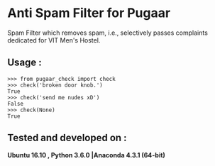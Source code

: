 # Anti Spam Filter for Pugaar

Spam Filter which removes spam, i.e., selectively passes complaints dedicated for VIT Men's Hostel.

## Usage :

```python3
>>> from pugaar_check import check
>>> check('broken door knob.')
True
>>> check('send me nudes xD')
False
>>> check(None)
True
```

## Tested and developed on :

  **Ubuntu 16.10 , Python 3.6.0 |Anaconda 4.3.1 (64-bit)**
